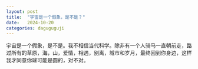 ```yaml
---
layout: post
title:  "宇宙是一个假象，是不是？"
date:   2024-10-20
categories: daguguguji
---
```


宇宙是一个假象，是不是。我不相信当代科学。除非有一个人骑马一直朝前走，路过所有的草原，海，山，爱情，相遇，别离，城市和岁月，最终回到你身边，这样我才同意你球可能是圆的，对不对。
